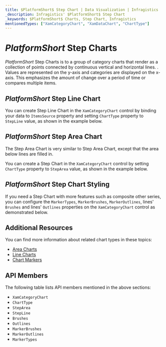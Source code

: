 ```yaml
---
title: $PlatformShort$ Step Chart | Data Visualization | Infragistics
_description: Infragistics' $PlatformShort$ Step Chart
_keywords: $PlatformShort$ Charts, Step Chart, Infragistics
mentionedTypes: ["XamCategoryChart", "XamDataChart", "ChartType"]
---
```

# $PlatformShort$ Step Charts

$PlatformShort$ Step Charts is to a group of category charts that render as a collection of points connected by continuous vertical and horizontal lines. . Values are represented on the y-axis and categories are displayed on the x-axis. This emphasizes the amount of change over a period of time or compares multiple items.

## $PlatformShort$ Step Line Chart

You can create Step Line Chart in the `XamCategoryChart` control by binding your data to `ItemsSource` property and setting `ChartType` property to `StepLine` value, as shown in the example below.

<code-view style="height: 600px"
           data-demos-base-url="{environment:dvDemosBaseUrl}"
           iframe-src="{environment:dvDemosBaseUrl}/charts/category-chart-step-line-multiple-sources"
           alt="$PlatformShort$ Step Line Chart Multiple Sources" >
</code-view>

<div class="divider--half"></div>

## $PlatformShort$ Step Area Chart

The Step Area Chart is very similar to Step Area Chart, except that the area below lines are filled in.

You can create a Step Chart in the `XamCategoryChart` control by setting `ChartType` property to `StepArea` value, as shown in the example below.

<code-view style="height: 600px"
           data-demos-base-url="{environment:dvDemosBaseUrl}"
           iframe-src="{environment:dvDemosBaseUrl}/charts/category-chart-step-area-multiple-sources"
           alt="$PlatformShort$ Step Area Chart Multiple Sources" >
</code-view>

<div class="divider--half"></div>

## $PlatformShort$ Step Chart Styling

If you need a Step Chart with more features such as composite other series, you can configure the `MarkerTypes`, `MarkerBrushes`, `MarkerOutlines`, lines' `Brushes` and lines' `Outlines` properties on the `XamCategoryChart` control as demonstrated below.

<code-view style="height: 600px"
           data-demos-base-url="{environment:dvDemosBaseUrl}"
           iframe-src="{environment:dvDemosBaseUrl}/charts/category-chart-step-line-styling"
           alt="$PlatformShort$ Styling Step Line Chart" >
</code-view>

<div class="divider--half"></div>

## Additional Resources

You can find more information about related chart types in these topics:

- [Area Charts](area-chart.md)
- [Line Charts](line-chart.md)
- [Chart Markers](../features/chart-markers.md)

## API Members

The following table lists API members mentioned in the above sections:

- `XamCategoryChart`
- `ChartType`
- `StepArea`
- `StepLine`
- `Brushes`
- `Outlines`
- `MarkerBrushes`
- `MarkerOutlines`
- `MarkerTypes`

